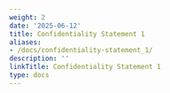 ```yaml
---
weight: 2
date: '2025-06-12'
title: Confidentiality Statement 1
aliases:
- /docs/confidentiality-statement_1/
description: ''
linkTitle: Confidentiality Statement 1
type: docs
---
```


